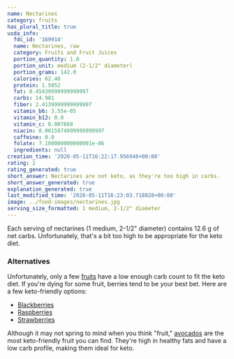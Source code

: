 ```yaml
---
name: Nectarines
category: fruits
has_plural_title: true
usda_info:
  fdc_id: '169914'
  name: Nectarines, raw
  category: Fruits and Fruit Juices
  portion_quantity: 1.0
  portion_unit: medium (2-1/2" diameter)
  portion_grams: 142.0
  calories: 62.48
  protein: 1.5052
  fat: 0.45439999999999997
  carbs: 14.981
  fiber: 2.4139999999999997
  vitamin_b6: 3.55e-05
  vitamin_b12: 0.0
  vitamin_c: 0.007668
  niacin: 0.0015974999999999997
  caffeine: 0.0
  folate: 7.100000000000001e-06
  ingredients: null
creation_time: '2020-05-11T16:22:17.956948+00:00'
rating: 2
rating_generated: true
short_answer: Nectarines are not keto, as they're too high in carbs.
short_answer_generated: true
explanation_generated: true
last_modified_time: '2020-05-11T16:23:03.718028+00:00'
image: ../food-images/nectarines.jpg
serving_size_formatted: 1 medium, 2-1/2" diameter
---
```

Each serving of nectarines (1 medium, 2-1/2" diameter) contains 12.6 g of net carbs. Unfortunately, that's a bit too high to be appropriate for the keto diet.

### Alternatives

Unfortunately, only a few [fruits](/category/fruits) have a low enough carb count to fit the keto diet. If you're dying for some fruit, berries tend to be your best bet. Here are a few keto-friendly options:

- [Blackberries](/blackberries)
- [Raspberries](/raspberries)
- [Strawberries](/strawberries)

Although it may not spring to mind when you think "fruit," [avocados](/avocados) are the most keto-friendly fruit you can find. They're high in healthy fats and have a low carb profile, making them ideal for keto.
